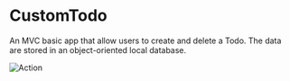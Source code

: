 # CustomTodo
An MVC basic app that allow users to create and delete a Todo. The data are   stored  in an object-oriented local database.

![Action](https://user-images.githubusercontent.com/36538180/182617834-aefef8ff-9024-463d-8f7f-6ae5eefb3e33.png)
